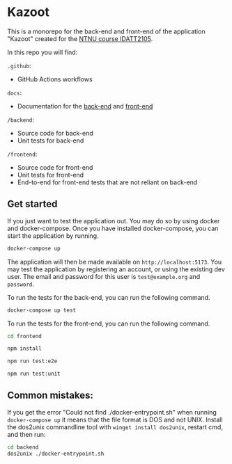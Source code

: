 # Kazoot

This is a monorepo for the back-end and front-end of the application
"Kazoot" created for the [NTNU course IDATT2105](https://www.ntnu.no/studier/emner/IDATT210).

In this repo you will find:

`.github`:

- GitHub Actions workflows

`docs`:

- Documentation for the [back-end](./docs/backend.md) and [front-end](./docs/frontend.md)

`/backend`:

- Source code for back-end
- Unit tests for back-end

`/frontend`:

- Source code for front-end
- Unit tests for front-end
- End-to-end for front-end tests that are not reliant on back-end

## Get started

If you just want to test the application out. You may do so by using docker and
docker-compose. Once you have installed docker-compose, you can start the
application by running.

```bash
docker-compose up
```

The application will then be made available on `http://localhost:5173`. You may
test the application by registering an account, or using the existing dev user.
The email and password for this user is `test@example.org` and `password`.

To run the tests for the back-end, you can run the following command.

```bash
docker-compose up test
```

To run the tests for the front-end, you can run the following command.

```bash
cd frontend

npm install

npm run test:e2e

npm run test:unit
```

## Common mistakes:

If you get the error "Could not find ./docker-entrypoint.sh" when running `docker-compose up`
it means that the file format is DOS and not UNIX. Install the dos2unix commandline
tool with `winget install dos2unix`, restart cmd, and then run:

```bash
cd backend
dos2unix ./docker-entrypoint.sh
```
